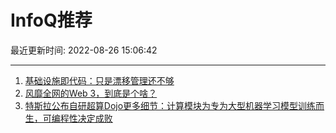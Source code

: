 # InfoQ推荐

最近更新时间: 2022-08-26 15:06:42

--- 
1. [基础设施即代码：只是漂移管理还不够](https://www.infoq.cn/article/wV78kwciwMAqeVxtAlfy) 
2. [风靡全网的Web 3，到底是个啥？](https://www.infoq.cn/article/jsf43rxkftgecP5aQCNG) 
3. [特斯拉公布自研超算Dojo更多细节：计算模块为专为大型机器学习模型训练而生，可编程性决定成败](https://www.infoq.cn/article/7iTKNGigN3SLheqHNrtA) 
